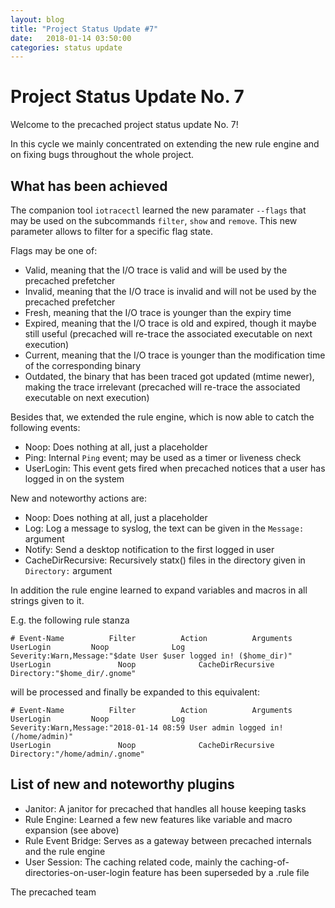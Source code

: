 ```yaml
---
layout: blog
title: "Project Status Update #7"
date:   2018-01-14 03:50:00
categories: status update
---
```


# Project Status Update No. 7

Welcome to the precached project status update No. 7!

In this cycle we mainly concentrated on extending the new rule engine
and on fixing bugs throughout the whole project.

## What has been achieved

The companion tool `iotracectl` learned the new paramater `--flags` that
may be used on the subcommands `filter`, `show` and `remove`.
This new parameter allows to filter for a specific flag state.

Flags may be one of:

* Valid, meaning that the I/O trace is valid and will be used by the precached prefetcher
* Invalid, meaning that the I/O trace is invalid and will not be used by the precached prefetcher
* Fresh, meaning that the I/O trace is younger than the expiry time
* Expired, meaning that the I/O trace is old and expired, though it maybe still useful (precached will re-trace the associated executable on next execution)
* Current, meaning that the I/O trace is younger than the modification time of the corresponding binary
* Outdated, the binary that has been traced got updated (mtime newer), making the trace irrelevant (precached will re-trace the associated executable on next execution)

Besides that, we extended the rule engine, which is now able to catch the following events:

* Noop: Does nothing at all, just a placeholder
* Ping: Internal `Ping` event; may be used as a timer or liveness check
* UserLogin: This event gets fired when precached notices that a user has logged in on the system

New and noteworthy actions are:

* Noop: Does nothing at all, just a placeholder
* Log: Log a message to syslog, the text can be given in the `Message:` argument
* Notify: Send a desktop notification to the first logged in user
* CacheDirRecursive: Recursively statx() files in the directory given in `Directory:` argument

In addition the rule engine learned to expand variables and macros in
all strings given to it.

E.g. the following rule stanza

```
# Event-Name		  Filter		  Action		  Arguments
UserLogin		  Noop              Log                 Severity:Warn,Message:"$date User $user logged in! ($home_dir)"
UserLogin               Noop              CacheDirRecursive   Directory:"$home_dir/.gnome"
```

will be processed and finally be expanded to this equivalent:

```
# Event-Name		  Filter		  Action		  Arguments
UserLogin		  Noop              Log                 Severity:Warn,Message:"2018-01-14 08:59 User admin logged in! (/home/admin)"
UserLogin               Noop              CacheDirRecursive   Directory:"/home/admin/.gnome"
```

## List of new and noteworthy plugins

* Janitor: A janitor for precached that handles all house keeping tasks
* Rule Engine: Learned a few new features like variable and macro expansion (see above)
* Rule Event Bridge: Serves as a gateway between precached internals and the rule engine
* User Session: The caching related code, mainly the caching-of-directories-on-user-login feature has been superseded by a .rule file


The precached team
